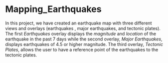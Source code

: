 # Mapping_Earthquakes

In this project, we have created an earthquake map with three different views and overlays (earthquakes , major earthquakes, and tectonic plates). The first *Earthquakes* overlay displays the *magnitude* and *location* of the earthquake in the past 7 days while the second overlay, *Major Earthquakes*, displays earthquakes of 4.5 or higher magnitude. The third overlay, *Tectonic Plates*, allows the user to have a reference point of the earthquakes to the tectonic plates. 

